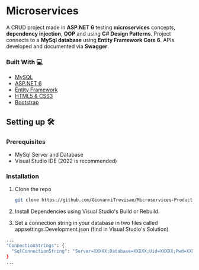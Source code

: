 # Microservices


A CRUD project made in **ASP.NET 6** testing **microservices** concepts, **dependency injection**, **OOP** and using **C# Design Patterns**.
Project connects to a **MySql database** using **Entity Framework Core 6**.
APIs developed and documented via **Swagger**.



### Built With :computer:

* [MySQL](https://www.mysql.com/)
* [ASP.NET 6](https://docs.microsoft.com/aspnet/core/?view=aspnetcore-6.0)
* [Entity Framework](https://docs.microsoft.com/ef/)
* [HTML5 & CSS3](https://vuejs.org/)
* [Bootstrap](https://getbootstrap.com/)



<!-- GETTING STARTED -->
## Setting up :hammer_and_wrench:

### Prerequisites

* MySql Server and Database
* Visual Studio IDE (2022 is recommended)



### Installation

1. Clone the repo
   ```sh
   git clone https://github.com/GiovanniTrevisan/Microservices-Product.git
   ```
2. Install Dependencies using Visual Studio's Build or Rebuild.

3. Set a connection string in your database in two files called appsettings.Development.json (find in Visual Studio's Solution)
  ```sh
  ...
  "ConnectionStrings": {
    "SqlConnectionString": "Server=XXXXX;Database=XXXXX;Uid=XXXXX;Pwd=XXXXX;"
  }
  ...
  ```


